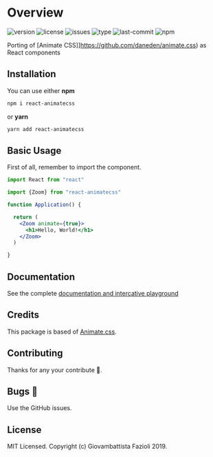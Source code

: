 # Overview

![version](https://img.shields.io/npm/v/react-animatecss.svg)
![license](https://img.shields.io/npm/l/react-animatecss.svg)
![issues](https://img.shields.io/github/issues/gfazioli/react-toggle.svg)
![type](https://img.shields.io/npm/types/react-animatecss.svg)
![last-commit](https://img.shields.io/github/last-commit/gfazioli/react-toggle.svg)
![npm](https://img.shields.io/npm/dm/react-animatecss.svg)

Porting of [Animate CSS]]https://github.com/daneden/animate.css) as React components

## Installation

You can use either **npm**

```bash
npm i react-animatecss
```

or **yarn**

```bash
yarn add react-animatecss
```

## Basic Usage

First of all, remember to import the component.

```jsx
import React from "react"

import {Zoom} from "react-animatecss"

function Application() {

  return (
    <Zoom animate={true}>
      <h1>Hello, World!</h1>
    </Zoom>
  )

}
```

## Documentation

See the complete [documentation and intercative playground](https://gfazioli.github.io/react-animatecss/)

## Credits

This package is based of [Animate.css](https://github.com/daneden/animate.css).


## Contributing

Thanks for any your contribute 👏.

## Bugs 🐛

Use the GitHub issues.

## License

MIT Licensed. Copyright (c) Giovambattista Fazioli 2019.
